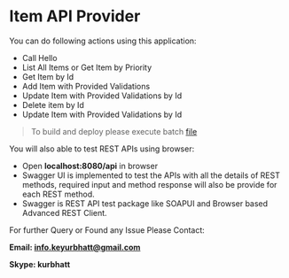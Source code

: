 # Item API Provider

You can do following actions using this application:
  - Call Hello
  - List All Items or Get Item by Priority
  - Get Item by Id
  - Add Item with Provided Validations
  - Update Item with Provided Validations by Id
  - Delete item by Id
  - Update Item with Provided Validations by Id


> To build and deploy please execute batch [file](https://github.com/kurbhatt/ItemAPI/blob/master/build%20and%20deploy.bat)


You will also able to test REST APIs using browser:
  - Open **localhost:8080/api** in browser
  - Swagger UI is implemented to test the APIs with all the details of REST methods, required input and method response will also be provide for each REST method.
  - Swagger is REST API test package like SOAPUI and Browser based Advanced REST Client.

For further Query or Found any Issue Please Contact:

**Email: info.keyurbhatt@gmail.com**

**Skype: kurbhatt**

